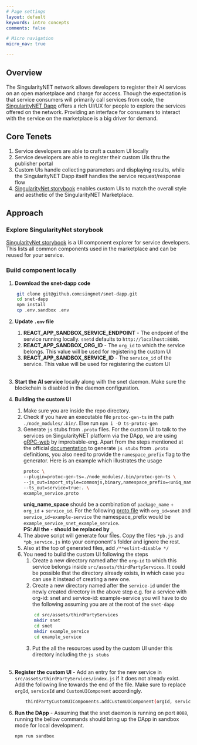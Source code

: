 ```yaml
---
# Page settings
layout: default
keywords: intro concepts
comments: false

# Micro navigation
micro_nav: true

---
```


## Overview

The SingularityNET network allows developers to register their AI services on an open marketplace and charge for access. Though the expectation is that service consumers will primarily call services from code, the <a href="https://beta.singularitynet.io/" target="_bank">SingularityNET Dapp</a> offers a rich UI/UX for people to explore the services offered on the network. 
Providing an interface for consumers to interact with the service on the marketplace is a big driver for demand. 


## Core Tenets

1. Service developers are able to craft a custom UI locally
1. Service developers are able to register their custom UIs thru the publisher portal
1. Custom UIs handle collecting parameters and displaying results, while the SingularityNET Dapp itself handles the service request/response flow
1. <a href="http://custom-ui.singularitynet.io.s3-website-us-east-1.amazonaws.com/?path=/story/alerts-alertbox--live-source" target="_blank">SingularityNet storybook</a> enables custom UIs to match the overall style and aesthetic of the SingularityNET Marketplace. 

## Approach

### Explore SingularityNet storybook
<a href="http://custom-ui.singularitynet.io.s3-website-us-east-1.amazonaws.com/?path=/story/alerts-alertbox--live-source" target="_blank">SingularityNet storybook</a> is a UI component explorer for service developers. This lists all common components used in the marketplace and can be reused for your service.

### Build component locally

1. **Download the snet-dapp code**
```sh
    git clone git@github.com:singnet/snet-dapp.git
    cd snet-dapp
    npm install
    cp .env.sandbox .env
```

2. **Update `.env` file**
    1. **REACT_APP_SANDBOX_SERVICE_ENDPOINT** - The endpoint of the service running locally. `snetd` defaults to `http://localhost:8088`.
    2. **REACT_APP_SANDBOX_ORG_ID** - The `org_id` to which the service belongs. This value will be used for registering the custom UI
    3. **REACT_APP_SANDBOX_SERVICE_ID** - The `service_id` of the service. This value will be used for registering the custom UI
    <br/><br/> 

3. **Start the AI service** locally along with the snet daemon. Make sure the blockchain is disabled in the daemon configuration. 

4. **Building the custom UI**
    1. Make sure you are inside the repo directory.
    2. Check if you have an executable file `protoc-gen-ts` in the path `./node_modules/.bin/`. Else run `npm i -D ts-protoc-gen` 
    3. Generate `js` stubs from `.proto` files. 
        For the custom UI to talk to the services on SingularityNET platform via the DApp, we are using <a href="https://github.com/improbable-eng/grpc-web" target="_blank">gRPC-web</a> by improbable-eng. Apart from the steps mentioned at the official <a href="https://github.com/improbable-eng/grpc-web/blob/master/client/grpc-web/docs/code-generation.md" target="_blank">documentation</a> to generate `js stubs` from `.proto` definitions, you also need to provide the `namespace_prefix` flag to the generator. Here is an example which illustrates the usage
        ```sh
        protoc \
        --plugin=protoc-gen-ts=./node_modules/.bin/protoc-gen-ts \
        --js_out=import_style=commonjs,binary,namespace_prefix=<uniq_name_space>:. \
        --ts_out=service=true:. \
        example_service.proto
        ```
        **uniq_name_space** should be a combination of `package_name` + `org_id` + `service_id`.
For the following <a href="https://github.com/singnet/example-service/blob/master/service/service_spec/example_service.proto" target="_blank">proto file</a> with `org_id=snet` and `service_id=example-service` the namespace_prefix would be `example_service_snet_example_service`. <br />
        **PS: All the `-` should be replaced by `_`**
    4. The above script will generate four files. Copy the files `*pb.js` and `*pb_service.js` into your component's folder and ignore the rest.
    5. Also at the top of generated files, add `/**eslint-disable */`
    6. You need to build the custom UI following the steps
        1. Create a new directory named after the `org-id` to which this service belongs inside `src/assets/thirdPartyServices`. It could be possible that the directory already exists, in which case you can use it instead of creating a new one.
        2. Create a new directory named after the `service-id` under the newly created directory in the above step e.g. for a service with org-id: snet and service-id: example-service you will have to do the following assuming you are at the root of the `snet-dapp`
        ```sh
            cd src/assets/thirdPartyServices
            mkdir snet
            cd snet
            mkdir example_service
            cd example_service
        ```
        3. Put the all the resources used by the custom UI under this directory including the `js stubs`
    <br/><br/>

5. **Register the custom UI** - Add an entry for the new service in `src/assets/thirdPartyServices/index.js` if it does not already exist. Add the following line towards the end of the file. Make sure to replace `orgId`, `serviceId` and `CustomUIComponent` accordingly. 
    ```sh
        thirdPartyCustomUIComponents.addCustomUIComponent(orgId, serviceId, CustomUIComponent);
    ```

6. **Run the DApp** - Assuming that the snet daemon is running on port `8088`, running the bellow commands should bring up the DApp in sandbox mode for local development.
    ```sh
    npm run sandbox
    ```
